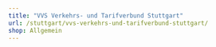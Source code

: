 ```yaml
---
title: "VVS Verkehrs- und Tarifverbund Stuttgart"
url: /stuttgart/vvs-verkehrs-und-tarifverbund-stuttgart/
shop: Allgemein
---
```

